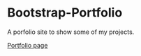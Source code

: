 # Bootstrap-Portfolio

A porfolio site to show some of my projects.

[Portfolio page](https://stanlouis.github.io/Bootstrap-Portfolio/portfolio.html)
